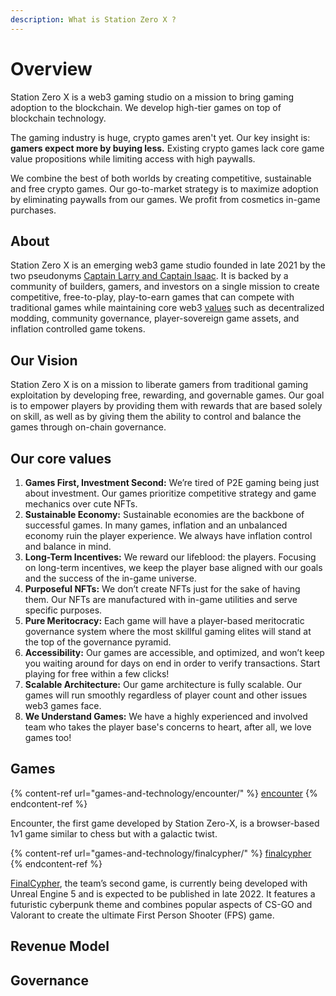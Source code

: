 ```yaml
---
description: What is Station Zero X ?
---
```


# Overview

Station Zero X is a web3 gaming studio on a mission to bring gaming adoption to the blockchain. We develop high-tier games on top of blockchain technology.

The gaming industry is huge, crypto games aren't yet. Our key insight is: **gamers expect more by buying less.** Existing crypto games lack core game value propositions while limiting access with high paywalls.

We combine the best of both worlds by creating competitive, sustainable and free crypto games. Our go-to-market strategy is to maximize adoption by eliminating paywalls from our games. We profit from cosmetics in-game purchases.

## About

Station Zero X is an emerging web3 game studio founded in late 2021 by the two pseudonyms [Captain Larry and Captain Isaac](station-zero-x/team.md). It is backed by a community of builders, gamers, and investors on a single mission to create competitive, free-to-play, play-to-earn games that can compete with traditional games while maintaining core web3 [values](./#our-core-values) such as decentralized modding, community governance, player-sovereign game assets, and inflation controlled game tokens.

## Our Vision

Station Zero X is on a mission to liberate gamers from traditional gaming exploitation by developing free, rewarding, and governable games. Our goal is to empower players by providing them with rewards that are based solely on skill, as well as by giving them the ability to control and balance the games through on-chain governance.

## Our core values

1. **Games First, Investment Second:** We’re tired of P2E gaming being just about investment. Our games prioritize competitive strategy and game mechanics over cute NFTs.
2. **Sustainable Economy:** Sustainable economies are the backbone of successful games. In many games, inflation and an unbalanced economy ruin the player experience. We always have inflation control and balance in mind.
3. **Long-Term Incentives:** We reward our lifeblood: the players. Focusing on long-term incentives, we keep the player base aligned with our goals and the success of the in-game universe.
4. **Purposeful NFTs:** We don’t create NFTs just for the sake of having them. Our NFTs are manufactured with in-game utilities and serve specific purposes.
5. **Pure Meritocracy:**  Each game will have a player-based meritocratic governance system where the most skillful gaming elites will stand at the top of the governance pyramid.
6. **Accessibility:** Our games are accessible, and optimized, and won’t keep you waiting around for days on end in order to verify transactions. Start playing for free within a few clicks!
7. **Scalable Architecture:** Our game architecture is fully scalable. Our games will run smoothly regardless of player count and other issues web3 games face.
8. **We Understand Games:** We have a highly experienced and involved team who takes the player base's concerns to heart, after all, we love games too!

## Games

{% content-ref url="games-and-technology/encounter/" %}
[encounter](games-and-technology/encounter/)
{% endcontent-ref %}

Encounter, the first game developed by Station Zero-X, is a browser-based 1v1 game similar to chess but with a galactic twist. &#x20;





{% content-ref url="games-and-technology/finalcypher/" %}
[finalcypher](games-and-technology/finalcypher/)
{% endcontent-ref %}

[FinalCypher](games-and-technology/finalcypher/), the team’s second game, is currently being developed with Unreal Engine 5 and is expected to be published in late 2022. It features a futuristic cyberpunk theme and combines popular aspects of CS-GO and Valorant to create the ultimate First Person Shooter (FPS) game.



## Revenue Model





## Governance

